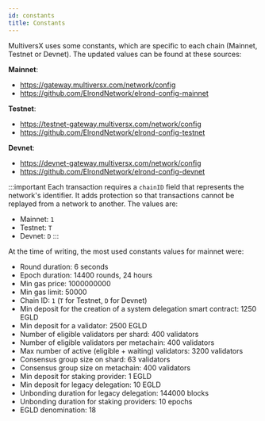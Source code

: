 ```yaml
---
id: constants
title: Constants
---
```


MultiversX uses some constants, which are specific to each chain (Mainnet, Testnet or Devnet). The updated values can be found at these sources:

**Mainnet**:
- https://gateway.multiversx.com/network/config
- https://github.com/ElrondNetwork/elrond-config-mainnet

**Testnet**:
- https://testnet-gateway.multiversx.com/network/config
- https://github.com/ElrondNetwork/elrond-config-testnet

**Devnet**:
- https://devnet-gateway.multiversx.com/network/config
- https://github.com/ElrondNetwork/elrond-config-devnet

:::important
Each transaction requires a `chainID` field that represents the network's identifier. It adds protection so that transactions cannot be replayed from a network to another. 
The values are:
- Mainnet: `1`
- Testnet: `T`
- Devnet: `D`
:::

At the time of writing, the most used constants values for mainnet were:

- Round duration: 6 seconds
- Epoch duration: 14400 rounds, 24 hours
- Min gas price: 1000000000
- Min gas limit: 50000
- Chain ID: `1` (`T` for Testnet, `D` for Devnet)
- Min deposit for the creation of a system delegation smart contract: 1250 EGLD
- Min deposit for a validator: 2500 EGLD
- Number of eligible validators per shard: 400 validators
- Number of eligible validators per metachain: 400 validators
- Max number of active (eligible + waiting) validators: 3200 validators
- Consensus group size on shard: 63 validators
- Consensus group size on metachain: 400 validators
- Min deposit for staking provider: 1 EGLD
- Min deposit for legacy delegation: 10 EGLD
- Unbonding duration for legacy delegation: 144000 blocks
- Unbonding duration for staking providers: 10 epochs
- EGLD denomination: 18
